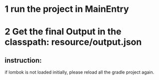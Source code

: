 # 1 run the project in MainEntry
# 2 Get the final Output in the classpath: resource/output.json

## instruction:
if lombok is not loaded initially, please reload all the gradle project again.

